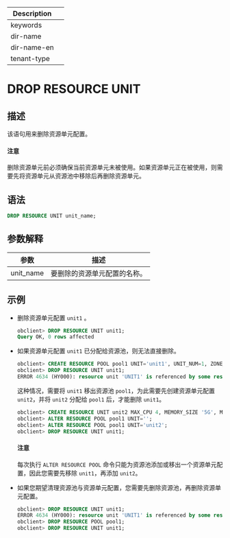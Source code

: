 | Description   |                 |
|---------------|-----------------|
| keywords      |                 |
| dir-name      |                 |
| dir-name-en   |                 |
| tenant-type   |                 |

# DROP RESOURCE UNIT

## 描述

该语句用来删除资源单元配置。

  <main id="notice" type='notice'>
    <h4>注意</h4>
    <p>删除资源单元前必须确保当前资源单元未被使用。如果资源单元正在被使用，则需要先将资源单元从资源池中移除后再删除资源单元。</p>
  </main>

## 语法

```sql
DROP RESOURCE UNIT unit_name;
```

## 参数解释

|  **参数**   |     **描述**     |
|-----------|----------------|
| unit_name | 要删除的资源单元配置的名称。 |

## 示例

* 删除资源单元配置 `unit1` 。

  ```sql
  obclient> DROP RESOURCE UNIT unit1;
  Query OK, 0 rows affected
  ```

* 如果资源单元配置 `unit1` 已分配给资源池，则无法直接删除。

  ```sql
  obclient> CREATE RESOURCE POOL pool1 UNIT='unit1', UNIT_NUM=1, ZONE_LIST=('zone2');
  obclient> DROP RESOURCE UNIT unit1;
  ERROR 4634 (HY000): resource unit 'UNIT1' is referenced by some resource pool
  ```

  这种情况，需要将 `unit1` 移出资源池 `pool1`，为此需要先创建资源单元配置 `unit2`，并将 `unit2` 分配给 `pool1` 后，才能删除 `unit1`。

  ```sql
  obclient> CREATE RESOURCE UNIT unit2 MAX_CPU 4, MEMORY_SIZE '5G', MAX_IOPS 1280,LOG_DISK_SIZE '10G', MIN_CPU=4, MIN_IOPS=1024;
  obclient> ALTER RESOURCE POOL pool1 UNIT='';
  obclient> ALTER RESOURCE POOL pool1 UNIT='unit2';
  obclient> DROP RESOURCE UNIT unit1;
  ```

  <main id="notice" type='notice'>
    <h4>注意</h4>
    <p>每次执行 <code>ALTER RESOURCE POOL</code> 命令只能为资源池添加或移出一个资源单元配置，因此您需要先移除 <code>unit1</code>，再添加 <code>unit2</code>。</p>
  </main>

* 如果您期望清理资源池与资源单元配置，您需要先删除资源池，再删除资源单元配置。

  ```sql
  obclient> DROP RESOURCE UNIT unit1;
  ERROR 4634 (HY000): resource unit 'UNIT1' is referenced by some resource pool
  obclient> DROP RESOURCE POOL pool1;
  obclient> DROP RESOURCE UNIT unit1;
  ```
